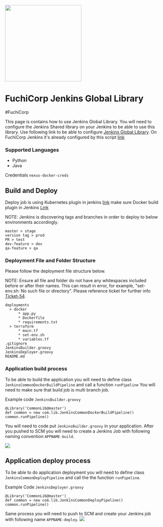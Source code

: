 

<img src="https://github.com/fuchicorp/jenkins-global-library/blob/master/docs/pictures/automotive.png"  width="250"  />

# FuchiCorp Jenkins Global Library
#FuchiCorp


This page is contains how to use Jenkins Global Library.  You will need to configure the Jenkins Shared library on your Jenkins to be able to use this library.  Use following link to be able to configure [Jenkins Global Library](https://jenkins.io/doc/book/pipeline/shared-libraries/). On FuchiCorp Jenkins it's already configured by this script  [link](https://github.com/fuchicorp/common_tools/blob/2f0639c77c83b8b7b812434ee2681bf0bbd3f8be/charts/jenkins/values.yaml#L246) 

### Supported Languages 
* Python
* Java


Credentials 
`nexus-docker-creds`

## Build and Deploy 
Deploy job is using Kubernetes plugin in jenkins [link](https://github.com/jenkinsci/kubernetes-plugin) make sure 
Docker build plugin in Jenkins [Link](https://jenkins.io/doc/book/pipeline/docker/)

NOTE: Jenkins is discovering tags and branches in order to deploy to below environments accordingly.

```
master > stage
version tag > prod
PR > test
dev-feature > dev
qa-feature > qa
```
### Deployment File and Folder Structure 

Please follow the deployment file structure below. 

NOTE: Ensure all file and folder do not have any whitespaces included before or after their names. This can result in error, for example, "set-env.sh: No such file or directory".  Please reference ticket for further info [Ticket-54](https://github.com/fuchicorp/jenkins-global-library/issues/54).

```
deployments
  > docker
      * app.py
      * Dockerfile
      * requirements.txt
  > terraform
      * main.tf
      * set-env.sh
      * variables.tf
.gitignore
JenkinsBuilder.groovy
JenkinsDeployer.groovy
README.md
```

### Application build process 
To be able to build the application you will need to define class `JenkinsCommonDockerBuildPipeline`  and call a function `runPipeline` You will need to make sure that build job is multi branch job. 

Example code `JenkinsBuilder.groovy`
``` 
@Library('CommonLib@master') _
def common = new com.lib.JenkinsCommonDockerBuildPipeline()
common.runPipeline()
```

You will need to code put `JenkinsBuilder.groovy` in your application.  After you pushed to SCM you will need to create a Jenkins Job with following naming convention `APPNAME-build`.  

![](https://github.com/fuchicorp/jenkins-global-library/blob/master/docs/pictures/jenkin-build.png)


## Application deploy process

To be able to do application deployment you will need to define class `JenkinsCommonDeployPipeline` and call the the function `runPipeline`. 

Example Code `JenkinsDeployer.groovy`
```
@Library('CommonLib@master') _
def common = new com.lib.JenkinsCommonDeployPipeline()
common.runPipeline()
```


Same process you will need to push to SCM and create your Jenkins job with following name `APPNAME-deploy`. 
![](https://github.com/fuchicorp/jenkins-global-library/blob/master/docs/pictures/jenkins-deploy.png)


